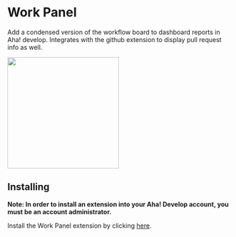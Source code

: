 # Work Panel
  
Add a condensed version of the workflow board to dashboard reports in Aha! develop. Integrates with the github extension to display pull request info as well.

<img src="https://user-images.githubusercontent.com/8016/127429341-cdb87186-0ed3-46cb-a839-ae0c4f0340df.png" width="250" />

## Installing

**Note: In order to install an extension into your Aha! Develop account, you must be an account administrator.**

Install the Work Panel extension by clicking [here](https://secure.aha.io/settings/account/extensions/install?url=https://github.com/jemmyw/aha-develop-work-panel/releases/download/1.2.0/kealabs.work-panel-v1.2.0.gz).
